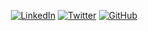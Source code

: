 
<div align="center">
<!-- <h2>Hi, This is Somesh KJ!  <img src="https://media.giphy.com/media/nnJIYvWhYpPlyv3tJo/giphy.gif" width="50"> </h2> -->
	<p>
		<a href="https://www.linkedin.com/in/someshjaishwal"><img src="https://img.shields.io/badge/LinkedIn--_.svg?style=social&logo=linkedin" alt="LinkedIn"></a>
	  <a href="https://twitter.com/someshkj_"><img src="https://img.shields.io/twitter/follow/someshkj_?label=Twitter&style=social" alt="Twitter"></a>
		<a href="https://github.com/someshjaishwal"><img src="https://img.shields.io/github/followers/someshjaishwal.svg?label=GitHub&style=social" alt="GitHub"></a>
	</p>
</div>



